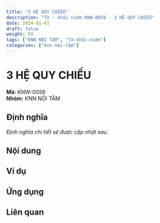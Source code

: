 ```yaml
---
title: "3 HỆ QUY CHIẾU"
description: "Từ - khái niệm KNW-0059 - 3 HỆ QUY CHIẾU"
date: 2024-01-01
draft: false
weight: 59
tags: ["KNN NỘI TÂM", "từ-khái-niệm"]
categories: ["knn-nội-tâm"]
---
```


# 3 HỆ QUY CHIẾU

**Mã:** KNW-0059  
**Nhóm:** KNN NỘI TÂM

## Định nghĩa

*Định nghĩa chi tiết sẽ được cập nhật sau.*

## Nội dung

<!-- Nội dung chi tiết sẽ được điền vào đây -->

## Ví dụ

<!-- Ví dụ minh họa -->

## Ứng dụng

<!-- Cách ứng dụng từ/khái niệm này trong thực tế -->

## Liên quan

<!-- Các từ/khái niệm liên quan khác -->

